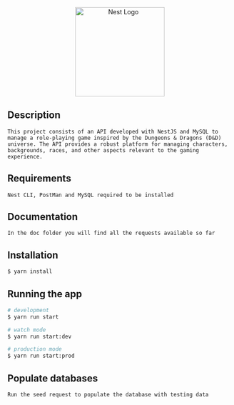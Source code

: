 <p align="center">
  <a href="http://nestjs.com/" target="blank"><img src="https://nestjs.com/img/logo-small.svg" width="200" alt="Nest Logo" /></a>
</p>

## Description

```
This project consists of an API developed with NestJS and MySQL to manage a role-playing game inspired by the Dungeons & Dragons (D&D) universe. The API provides a robust platform for managing characters, backgrounds, races, and other aspects relevant to the gaming experience.
```

## Requirements
```
Nest CLI, PostMan and MySQL required to be installed
```

## Documentation
```
In the doc folder you will find all the requests available so far
```

## Installation

```bash
$ yarn install

```

## Running the app

```bash
# development
$ yarn run start

# watch mode
$ yarn run start:dev

# production mode
$ yarn run start:prod
```

## Populate databases
```
Run the seed request to populate the database with testing data
```